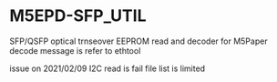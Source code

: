 # M5EPD-SFP_UTIL
SFP/QSFP optical trnseover EEPROM read and decoder for M5Paper
decode message is refer to ethtool

issue on 2021/02/09
I2C read is fail
file list is limited
